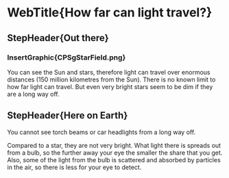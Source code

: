 
# WebTitle{How far can light travel?}

## StepHeader{Out there}

### InsertGraphic{CPSgStarField.png}

You can see the Sun and stars, therefore light can travel over enormous distances (150 million kilometres from the Sun). There is no known limit to how far light can travel. But even very bright stars seem to be dim if they are a long way off.

## StepHeader{Here on Earth}

You cannot see torch beams or car headlights from a long way off.

Compared to a star, they are not very bright. What light there is spreads out from a bulb, so the further away your eye the smaller the share that you get. Also, some of the light from the bulb is scattered and absorbed by particles in the air, so there is less for your eye to detect.

